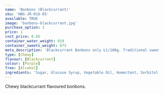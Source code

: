 ```yaml
---
name: 'Bonbons (Blackcurrant)'
sku: 'HBG-JR-016-05'
available: TRUE
image: 'bonbons-blackcurrant.jpg'
purchase_option: 1
price: 1
cost_price: 0.65
container_water_weight: 919
container_sweets_weight: 673
meta_description: 'Blackcurrant Bonbons only Ł1/100g. Traditional sweets and more at Humbugs Confectionery Store. Specialists in satisfying your sweet tooth!'
type: [Chewy]
flavour: [Blackcurrant]
colour: [Purple]
free: [Alcohol]
ingredients: 'Sugar, Glucose Syrup, Vegetable Oil, Humectant, Sorbitol, Citric Acid, Pork Gelatine, Dextrose, Flavourings, Colours: E163, E153; Emulsifier: Soya Lecithin'
---
```

Chewy blackcurrant flavoured bonbons.